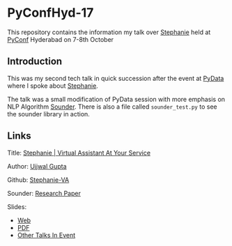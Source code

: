 # PyConfHyd-17

This repository contains the information my talk over [Stephanie](github.com/slapbot/stephanie-va) held at [PyConf](https://pyconf.hydpy.org/2017/) Hyderabad on 7-8th October

## Introduction

This was my second tech talk in quick succession after the event at [PyData](github.com/slapbot/PyDataDelhi-17) where I spoke about [Stephanie](https://github.com/slapbot/stephanie-va). 

The talk was a small modification of PyData session with more emphasis on NLP Algorithm [Sounder](github.com/slapbot/sounder). There is also a file called `sounder_test.py` to see the sounder library in action.

## Links

Title: [Stephanie | Virtual Assistant At Your Service](https://slapbot.github.io/) 

Author: [Ujjwal Gupta](ugupta41@gmail.com) 

Github: [Stephanie-VA](https://github.com/SlapBot/stephanie-va) 

Sounder: [Research Paper](https://slapbot.github.io/documentation/resources/algorithm/sounder.pdf) 

Slides: 

- [Web](https://docs.google.com/presentation/d/1VwDzX5EDP4A7qoZbzzjKHqZMaItelN-fh5siSniodU0/edit?usp=sharing) 
- [PDF](https://github.com/SlapBot/PyConfHyd-17/blob/master/Pyconf%20Presentation.pdf)
- [Other Talks In Event](https://github.com/HydPy/PyConf17Slides)


